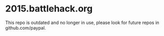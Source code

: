 # 2015.battlehack.org
This repo is outdated and no longer in use, please look for future repos in github.com/paypal.
